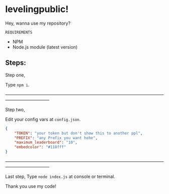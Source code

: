 # levelingpublic!
Hey, wanna use my repository?

```REQUIREMENTS```
- NPM
- Node.js module (latest version)

## Steps:
Step one,

Type ```npm i```.

——————————————————————————————————————————————

Step two,

Edit your config vars at ```config.json```.

```json
{
    "TOKEN": "your token but don't show this to another ppl",
    "PREFIX": "any Prefix you want hehe",
    "maximum_leaderboard": "10",
    "embedcolor": "#118fff"
}
```

——————————————————————————————————————————————

Last step,
Type ```node index.js``` at console or terminal.

Thank you use my code!
